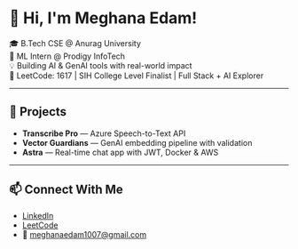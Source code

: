  # 👋 Hi, I'm Meghana Edam!  
 
🎓 B.Tech CSE @ Anurag University     
🧠 ML Intern @ Prodigy InfoTech   
💡 Building AI & GenAI tools with real-world impact   
🎯 LeetCode: 1617 | SIH College Level Finalist | Full Stack + AI Explorer 
   
---

## 🚀 Projects
- **Transcribe Pro** — Azure Speech-to-Text API  
- **Vector Guardians** — GenAI embedding pipeline with validation  
- **Astra** — Real-time chat app with JWT, Docker & AWS

---

## 📫 Connect With Me
- [LinkedIn](https://linkedin.com/in/meghana-edam-849b11300)  
- [LeetCode](https://leetcode.com/Meghsedam/)  
- 📧 meghanaedam1007@gmail.com
